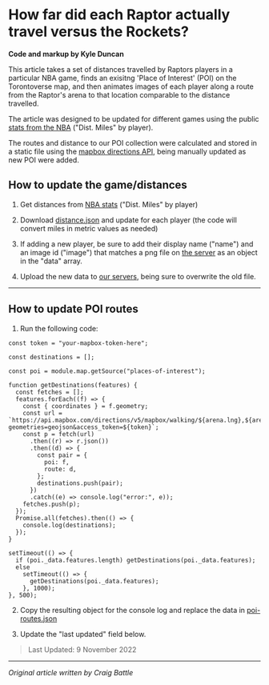 # How far did each Raptor actually travel versus the Rockets?

**Code and markup by Kyle Duncan**

This article takes a set of distances travelled by Raptors players in a particular NBA game, finds an exisitng 'Place of Interest' (POI) on the Torontoverse map, and then animates images of each player along a route from the Raptor's arena to that location comparable to the distance travelled.

The article was designed to be updated for different games using the public [stats from the NBA](https://www.nba.com/stats/players/speed-distance?TeamID=1610612761&LastNGames=1&Location=Home) ("Dist. Miles" by player).

The routes and distance to our POI collection were calculated and stored in a static file using the [mapbox directions API](https://docs.mapbox.com/api/navigation/directions/), being manually updated as new POI were added.

## How to update the game/distances

1. Get distances from [NBA stats](https://www.nba.com/stats/players/speed-distance?TeamID=1610612761&LastNGames=1&Location=Home) ("Dist. Miles" by player)

2. Download [distance.json](https://storage.googleapis.com/media.geomodul.us/articles/raptors-distance-travelled/distances.json) and update for each player (the code will convert miles in metric values as needed)

3. If adding a new player, be sure to add their display name ("name") and an image id ("image") that matches a png file on [the server](https://console.cloud.google.com/storage/browser/media.geomodul.us/img/raptor-heads) as an object in the "data" array.

4. Upload the new data to [our servers](https://console.cloud.google.com/storage/browser/media.geomodul.us/articles/raptors-distance-travelled), being sure to overwrite the old file.

---

## How to update POI routes

1. Run the following code:

```
const token = "your-mapbox-token-here";

const destinations = [];

const poi = module.map.getSource("places-of-interest");

function getDestinations(features) {
  const fetches = [];
  features.forEach((f) => {
    const { coordinates } = f.geometry;
    const url = `https://api.mapbox.com/directions/v5/mapbox/walking/${arena.lng},${arena.lat};${coordinates[0]},${coordinates[1]}?geometries=geojson&access_token=${token}`;
    const p = fetch(url)
      .then((r) => r.json())
      .then((d) => {
        const pair = {
          poi: f,
          route: d,
        };
        destinations.push(pair);
      })
      .catch((e) => console.log("error:", e));
    fetches.push(p);
  });
  Promise.all(fetches).then(() => {
    console.log(destinations);
  });
}

setTimeout(() => {
  if (poi._data.features.length) getDestinations(poi._data.features);
  else
    setTimeout(() => {
      getDestinations(poi._data.features);
    }, 1000);
}, 500);
```

2. Copy the resulting object for the console log and replace the data in [poi-routes.json](https://media.geomodul.us/articles/raptors-distance-travelled/poi-routes.json)

3. Update the "last updated" field below.

> Last Updated: 9 November 2022

---

_Original article written by Craig Battle_
